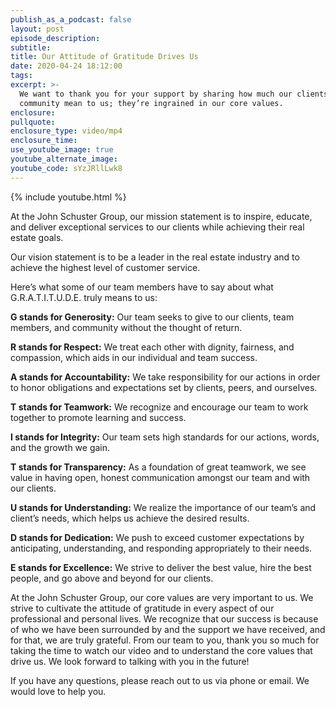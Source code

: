 ```yaml
---
publish_as_a_podcast: false
layout: post
episode_description:
subtitle:
title: Our Attitude of Gratitude Drives Us
date: 2020-04-24 18:12:00
tags:
excerpt: >-
  We want to thank you for your support by sharing how much our clients and
  community mean to us; they’re ingrained in our core values.
enclosure:
pullquote:
enclosure_type: video/mp4
enclosure_time:
use_youtube_image: true
youtube_alternate_image:
youtube_code: sYzJRllLwk8
---
```


{% include youtube.html %}

At the John Schuster Group, our mission statement is to inspire, educate, and deliver exceptional services to our clients while achieving their real estate goals.&nbsp;

Our vision statement is to be a leader in the real estate industry and to achieve the highest level of customer service.&nbsp;

Here’s what some of our team members have to say about what G.R.A.T.I.T.U.D.E. truly means to us: &nbsp;&nbsp;

**G stands for Generosity:** Our team seeks to give to our clients, team members, and community without the thought of return.&nbsp;

**R stands for Respect:** We treat each other with dignity, fairness, and compassion, which aids in our individual and team success.&nbsp;

**A stands for Accountability:** We take responsibility for our actions in order to honor obligations and expectations set by clients, peers, and ourselves.&nbsp;

**T stands for Teamwork:** We recognize and encourage our team to work together to promote learning and success.&nbsp;

**I stands for Integrity:** Our team sets high standards for our actions, words, and the growth we gain.&nbsp;

**T stands for Transparency:** As a foundation of great teamwork, we see value in having open, honest communication amongst our team and with our clients.&nbsp;

**U stands for Understanding:** We realize the importance of our team’s and client’s needs, which helps us achieve the desired results.&nbsp;

**D stands for Dedication:** We push to exceed customer expectations by anticipating, understanding, and responding appropriately to their needs.&nbsp;

**E stands for Excellence:** We strive to deliver the best value, hire the best people, and go above and beyond for our clients.&nbsp;

At the John Schuster Group, our core values are very important to us. We strive to cultivate the attitude of gratitude in every aspect of our professional and personal lives. We recognize that our success is because of who we have been surrounded by and the support we have received, and for that, we are truly grateful. From our team to you, thank you so much for taking the time to watch our video and to understand the core values that drive us. We look forward to talking with you in the future\!&nbsp;

If you have any questions, please reach out to us via phone or email. We would love to help you.